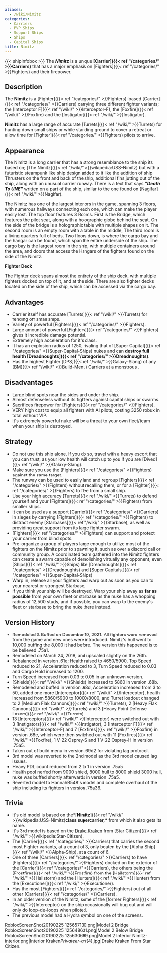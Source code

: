 ```yaml
---
aliases:
  - /wiki/Nimitz
categories:
  - Carriers
  - PVP Ships
  - Support Ships
  - Ships
  - Capital Ships
title: Nimitz
---
```


{{< shipInfobox >}} The **_Nimitz_** is a unique **[Carrier]({{< ref "/categories/" >}}Carriers)** that has a major emphasis on [Fighters]({{< ref "/categories/" >}}Fighters) and their firepower.

## Description

The **Nimitz** is a [Fighter]({{< ref "/categories/" >}}Fighters)-based [Carrier]({{< ref "/categories/" >}}Carriers) carrying three different fighter variants; the [Interceptor F]({{< ref "/wiki/" >}}Interceptor-F), the [Foxfire]({{< ref "/wiki/" >}}Foxfire) and the [Instigator]({{< ref "/wiki/" >}}Instigator).

**Nimitz** has a large range of accurate [Turrets]({{< ref "/wiki/" >}}Turrets) for hunting down small ships or while standing ground to cover a retreat or allow time for [Fighter]({{< ref "/categories/" >}}Fighters) pilots to arrive.

## Appearance

The Nimitz is a long carrier that has a strong resemblance to the ship its based on; [The Nimitz]({{< ref "/wiki/" >}}wikipedia:USS-Nimitz) but with a futuristic steampunk like ship design added to it like the addition of ship Thrusters on the front and back of the ship, additional fins jutting out of the ship, along with an unusual carrier runway. There is a text that says ***"*Death To UNE*"*** written on a part of the ship, similar to the one found on [Naglfar]({{< ref "/wiki/" >}}Naglfar).

The Nimitz has one of the largest interiors in the game, spanning 3 floors, with numerous hallways connecting each one, which can make the player easily lost. The top floor features 3 Rooms. First is the Bridge, which features the pilot seat, along with a holographic globe behind the seat. On the side of the bridge is a holographic table with multiple shapes on it. The second room is an empty room with a table in the middle, The third room is a living quarters full of beds. Two floors down, is where the cargo bay and the hangar can be found, which span the entire underside of the ship. The cargo bay is the largest room in the ship, with multiple containers around the area, and doors that access the Hangars of the fighters found on the side of the Nimitz.

**Fighter Deck**

The Fighter deck spans almost the entirety of the ship deck, with multiple fighters docked on top of it, and at the side. There are also fighter decks located on the side of the ship, which can be accessed via the cargo bay.

## Advantages

- Carrier itself has accurate [Turrets]({{< ref "/wiki/" >}}Turrets) for fending off small ships.
- Variety of powerful [Fighters]({{< ref "/categories/" >}}Fighters).
- Large amount of powerful [Fighters]({{< ref "/categories/" >}}Fighters) gives it incredible damage potential.
- Extremely high acceleration for it's class.
- It has an explosion radius of 1250, rivaling that of [Super Capital]({{< ref "/categories/" >}}Super-Capital-Ships) nukes and can **destroy full health [Dreadnoughts]({{< ref "/categories/" >}}Dreadnoughts)**.
- Has the highest Fighter [DPS]({{< ref "/wiki/" >}}Galaxy-Slang) of any [BM]({{< ref "/wiki/" >}}Build-Menu) Carriers at a monstrous .

## Disadvantages

- Large blind spots near the sides and under the ship.
- Almost defenseless without its fighters against capital ships or swarms.
- Sacrifices firepower for [Fighters]({{< ref "/categories/" >}}Fighters).
- VERY high cost to equip all fighters with AI pilots, costing 3250 robux in total without VIP.
- It's extremely powerful nuke will be a threat to your own fleet/team when your ship is destroyed.

## Strategy

- Do not use this ship alone. If you do so, travel with a heavy escort that you can trust, as your low health will catch up to you if you are [Dived]({{< ref "/wiki/" >}}Galaxy-Slang).
- Make sure you use the [Fighters]({{< ref "/categories/" >}}Fighters) against the same target.
- The runway can be used to easily land and regroup [Fighters]({{< ref "/categories/" >}}Fighters) without recalling them, or for a [Fighter]({{< ref "/categories/" >}}Fighters) to flee from a small ship.
- Use your high accuracy [Turrets]({{< ref "/wiki/" >}}Turrets) to defend yourself and your [Fighters]({{< ref "/categories/" >}}Fighters) from smaller ships.
- It can be used as a support [Carrier]({{< ref "/categories/" >}}Carriers) in sieges by carrying [Fighters]({{< ref "/categories/" >}}Fighters) to distract enemy [Starbases]({{< ref "/wiki/" >}}Starbase), as well as providing great support from its large fighter swarm.
- [Fighters]({{< ref "/categories/" >}}Fighters) can support and protect your carrier from blind spots.
- Pre-organize a group of players large enough to utilize most of the fighters on the Nimitz prior to spawning it, such as over a discord call or community group. A coordinated team gathered into the Nimitz fighters can create a swarm capable of demolishing virtually any opponent, even [Ships]({{< ref "/wiki/" >}}Ships) like [Dreadnoughts]({{< ref "/categories/" >}}Dreadnoughts) and [Super Capitals.]({{< ref "/categories/" >}}Super-Capital-Ships)
- Warp in, release all your fighters and warp out as soon as you can to your nearest or strongest Starbase.
- If you think your ship will be destroyed, Warp your ship away as **far as possible** from your own fleet or starbase as the nuke has a whopping radius of 12,500 studs, and if possible, you can warp to the enemy's fleet or starbase to bring the nuke there instead.

## Version History

- Remodeled & Buffed on December 19, 2021. All fighters were removed from the game and new ones were introduced. Nimitz's hull went to 10,000 buffing the 8,000 it had before. The version this happened is to be believed .75a1.
- Remodeled on March 24, 2018, and upscaled slightly on the 26th.
- Rebalanced in version .61e; Health raised to 4650/5900, Top Speed reduced to 21, Acceleration reduced to 3, Turn Speed reduced to 0.03 and Cargo Hold increased to 1200.
- Turn Speed increased from 0.03 to 0.05 in an unknown version.
- [Shields]({{< ref "/wiki/" >}}Shields) increased to 5860 in version .68b.
- Remodeled and buffed in version .68d, Acceleration increased from 3 to 50, added one more [Interceptor]({{< ref "/wiki/" >}}Interceptor), health increased from 5860/5900 to 10000/8000, and Turret loadout changed to 2 [Medium Flak Cannons]({{< ref "/wiki/" >}}Turrets), 2 [Heavy Flak Cannons]({{< ref "/wiki/" >}}Turrets) and 3 [Heavy Point Defense Lasers]({{< ref "/wiki/" >}}Turrets).
- 13 [Interceptors]({{< ref "/wiki/" >}}Interceptor) were switched out with 3 [Instigators]({{< ref "/wiki/" >}}Instigator), 3 [Interceptor F]({{< ref "/wiki/" >}}Interceptor-F) and 7 [Foxfires]({{< ref "/wiki/" >}}Foxfire) in version .68e, which were then switched out with 11 [Foxfires]({{< ref "/wiki/" >}}Foxfire), 1 V-22 Osprey-S and 1 V-22 Osprey-H in version .75a5.
- Taken out of build menu in version .69d2 for violating lag protocol.
- 3rd model was reverted to the 2nd model as the 3rd model caused lag issues.
- Heavy PDL count reduced from 2 to 1 in version .75a5
- Health pool nerfed from 9000 shield, 8000 hull to 8000 shield 3000 hull, nuke was buffed shortly afterwards in version .75a5.
- Reverted model to HannahB548's model and complete overhaul of the ship including its fighters in version .75a36.

## Trivia

- It's old model is based on the\*[**Nimitz**]({{< ref "/wiki/" >}}wikipedia:USS-Nimitz)**class supercarrier,\*** from which it also gets its name.
- It's 3rd model is based on the [Drake Kraken](https://starcitizen.fandom.com/wiki/Kraken) from [Star Citizen]({{< ref "/wiki/" >}}wikipedia:Star-Citizen).
- The [Carrier]({{< ref "/categories/" >}}Carriers) that carries the second most Fighter variants, at a count of 3, only beaten by the [Alpha Ship]({{< ref "/wiki/" >}}Alpha-Ship), at a count of 6.
- One of three [Carriers]({{< ref "/categories/" >}}Carriers) to have [Fighters]({{< ref "/categories/" >}}Fighters) docked on the exterior of the [Carrier]({{< ref "/categories/" >}}Carriers), the others being the [Frostfires]({{< ref "/wiki/" >}}Frostfire) from the [Hailstorm]({{< ref "/wiki/" >}}Hailstorm) and the [Hunters]({{< ref "/wiki/" >}}Hunter) from the [Executioner]({{< ref "/wiki/" >}}Executioner).
- Has the most [Fighters]({{< ref "/categories/" >}}Fighters) out of all other [Carriers]({{< ref "/categories/" >}}Carriers).
- In an older version of the Nimitz, some of the [former Fighters]({{< ref "/wiki/" >}}Interceptor) on the ship occasionally will bug out and will only do loop-de-loops when piloted.
- The previous model had a Hydra symbol on one of the screens.

RobloxScreenShot20190225 125657130.png|Model 2 Bridge RobloxScreenShot20190225 125648631.png|Model 2 Below Bridge RobloxScreenShot20190225 125630699.png|Model 2 Interior Nimitz-interior.png|Interior Kraken*Privateer*-_art_(4).jpg|Drake Kraken From Star Citizen.
